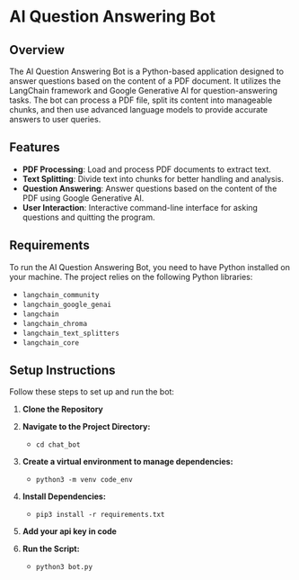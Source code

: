 # AI Question Answering Bot

## Overview

The AI Question Answering Bot is a Python-based application designed to answer questions based on the content of a PDF document. It utilizes the LangChain framework and Google Generative AI for question-answering tasks. The bot can process a PDF file, split its content into manageable chunks, and then use advanced language models to provide accurate answers to user queries.

## Features

- **PDF Processing**: Load and process PDF documents to extract text.
- **Text Splitting**: Divide text into chunks for better handling and analysis.
- **Question Answering**: Answer questions based on the content of the PDF using Google Generative AI.
- **User Interaction**: Interactive command-line interface for asking questions and quitting the program.

## Requirements

To run the AI Question Answering Bot, you need to have Python installed on your machine. The project relies on the following Python libraries:

- `langchain_community`
- `langchain_google_genai`
- `langchain`
- `langchain_chroma`
- `langchain_text_splitters`
- `langchain_core`

## Setup Instructions

Follow these steps to set up and run the bot:

1. **Clone the Repository**

2. **Navigate to the Project Directory:**
      - `cd chat_bot`
3. **Create a virtual environment to manage dependencies:**
      - `python3 -m venv code_env`
   
4. **Install Dependencies:**
      - `pip3 install -r requirements.txt`

5. **Add your api key in code**
6. **Run the Script:**
      - `python3 bot.py`

